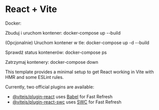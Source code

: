# React + Vite

  Docker:
  
Zbuduj i uruchom kontener:
docker-compose up --build

(Opcjonalnie) Uruchom kontener w tle:
docker-compose up -d --build

Sprawdź status kontenerów:
docker-compose ps

Zatrzymaj kontenery:
docker-compose down

This template provides a minimal setup to get React working in Vite with HMR and some ESLint rules.

Currently, two official plugins are available:

- [@vitejs/plugin-react](https://github.com/vitejs/vite-plugin-react/blob/main/packages/plugin-react/README.md) uses [Babel](https://babeljs.io/) for Fast Refresh
- [@vitejs/plugin-react-swc](https://github.com/vitejs/vite-plugin-react-swc) uses [SWC](https://swc.rs/) for Fast Refresh
